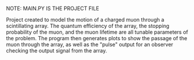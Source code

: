 NOTE: MAIN.PY IS THE PROJECT FILE

Project created to model the motion of a charged muon through a scintillating array. The quantum efficiency of the array, the stopping probability of the muon, and the muon lifetime are all tunable parameters of the problem. The program then generates plots to show the 
passage of the muon through the array, as well as the "pulse" output for an observer checking the output signal from the array.

